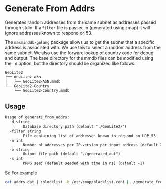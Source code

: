 
# Generate From Addrs

Generates random addresses from the same subnet as addresses passed through
stdin. If a `filter` file is passed in (generated using zmap) it will
ignore addresses known to respond on 53.

The `maxminddb-golang` package allows us to get the subnet that a specific
address is associated with. We use this to select a random address from the same
subnet. We also use the forward lookup of country code for debug and output.
The base directory for the mmdb files can be modified using the `-d` option,
but the directory should be organized like follows:

```txt
GeoLite2
├── GeoLite2-ASN
│   └── GeoLite2-ASN.mmdb
└── GeoLite2-Country
    └── GeoLite2-Country.mmdb
```

## Usage

```txt
Usage of generate_from_addrs:
  -d string
        Database directory path (default "./GeoLite2/")
  -filter string
        File containing list of addresses known to respond on UDP 53
  -n int
        Number of addresses per IP-version per input address (default 2)
  -o string
        Output file path (default "./generated_out")
  -s int
        PRNG seed (default seeded with time in ns) (default -1)
```

So For example

```sh
cat addrs.dat | zblocklist -b /etc/zmap/blacklist.conf | ./generate_from_addr -d /data/GeoLite2/ -filter "./zmap-udp53.csv"

```

